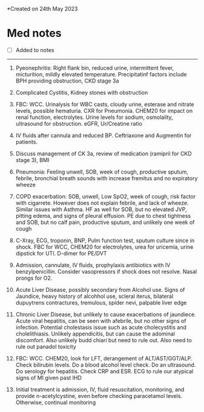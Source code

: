 *Created on 24th May 2023

# Med notes
- [ ] Added to notes
---

1. Pyeonephritis: Right flank bin, reduced urine, intermittent fever, micturition, mildly elevated temperature. Precipitatinf factors include BPH providing obstruction, CKD stage 3a
2. Complicated Cystitis, Kidney stones with obstruction
3. FBC: WCC. Urinalysis for WBC casts, cloudy urine, esterase and nitrate levels, possible hematuria. CXR for Pneumonia. CHEM20 for impact on renal function, electrolytes. Urine levels for sodium, osmolality, ultrasound for obstruction. eGFR, Ur/Creatine ratio
4. IV fluids after cannula and reduced BP. Ceftriaxone and Augmentin for patients.
5. Discuss management of CK 3a, review of medication (ramipril for CKD stage 3), BMI

1. Pneumonia: Feeling unwell, SOB, week of cough, productive sputum, febrile, bronchial breath sounds with increase fremitus and no expiratory wheeze
2. COPD exacerbation: SOB, unwell, Low SpO2, week of cough, risk factor with cigarrete. However does not explain febrile, and lack of wheeze. Similar issues with Asthma. HF as well for SOB, but no elevated JVP, pitting edema, and signs of pleural effusion. PE due to chest tightness and SOB, but no calf pain, productive sputum, and unlikely one week of cough
3. C-Xray, ECG, troponin, BNP, Pulm function test, sputum culture since in shock. FBC for WCC, CHEM20 for electrolytes, urea for uricemia, urine dipstick for UTI. D-dimer for PE/DVT
4. Admission, cannulate, IV fluids, prophylaxis antibiotics with IV benzylpenicillin. Consider vasopressors if shock does not resolve. Nasal prongs for O2.

1. Acute Liver Disease, possibly secondary from Alcohol use. Signs of Jaundice, heavy history of alcohhol use, scleral iterus, bilateral dupuytrens contractures, tremulous, spider nevi, palpable liver edge
2. Chronic Liver Disease, but unlikely to cause exacerbations of jaundiece. Acute viral hepatitis, can be seen with afebrile, but no other signs of infection. Potential cholestasis issue such as acute cholecystitis and cholelithiasis. Unlikely appendicitis, but can cause the adominal discomfort. Also unlikely budd chiari but need to rule out. Also need to rule out panadol toxicity
3. FBC: WCC. CHEM20, look for LFT, derangement of ALT/AST/GGT/ALP. Check bilirubin levels. Do a blood alcohol level check. Do an ultrasound. Do serology for hepatitis. Check CRP and ESR. ECG to rule our atypical signs of MI given past IHD
4. Initial treatment is admission, IV, fluid resuscitation, monitoring, and provide n-acetylcystine, even before checking paracetamol levels. Otherwise, continual monitoring